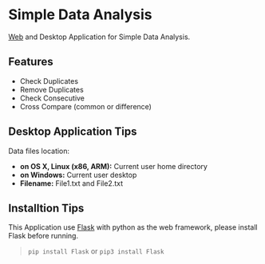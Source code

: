 # Simple Data Analysis
[Web](https://sda.shlib.cf/) and Desktop Application for Simple Data Analysis.

## Features

- Check Duplicates
- Remove Duplicates
- Check Consecutive
- Cross Compare (common or difference)

## Desktop Application Tips
Data files location:
- **on OS X, Linux (x86, ARM):** Current user home directory
- **on Windows:** Current user desktop
- **Filename:** File1.txt and File2.txt 

## Installtion Tips
This Application use [Flask](http://flask.pocoo.org) with python as the web framework, please install Flask before running.
>`pip install Flask` or `pip3 install Flask`
